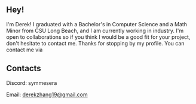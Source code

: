 ## Hey! 
I'm Derek! I graduated with a Bachelor's in Computer Science and a Math Minor from CSU Long Beach, and I am currently working in industry.
I'm open to collaborations so if you think I would be a good fit for your project, don't hesitate to contact me.
Thanks for stopping by my profile. You can contact me via

## Contacts
Discord: symmesera

Email: derekzhang19@gmail.com


<!-- - 👋 Hi! I'm Derek, a fourth year Computer Science Major at CSULB. 
- 🌱 Currently studying up on the AngularJS Framework in preparation of developing an SPA. 
- 💞️ I'm open to collaboration on all sorts of projects, from SPA web apps to CLI programs. Constantly looking for new ideas and new things to try!
- 📫 How to reach me. Discord: Flame#6486, Email: derekzhang19@gmail.com
 -->
<!---
corporalrivalle/corporalrivalle is a ✨ special ✨ repository because its `README.md` (this file) appears on your GitHub profile.
You can click the Preview link to take a look at your changes.
--->

